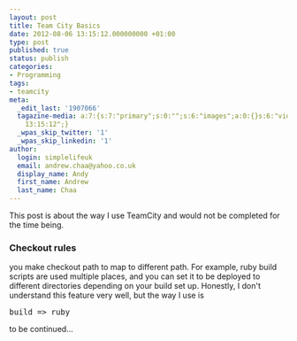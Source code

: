 ```yaml
---
layout: post
title: Team City Basics
date: 2012-08-06 13:15:12.000000000 +01:00
type: post
published: true
status: publish
categories:
- Programming
tags:
- teamcity
meta:
  _edit_last: '1907066'
  tagazine-media: a:7:{s:7:"primary";s:0:"";s:6:"images";a:0:{}s:6:"videos";a:0:{}s:11:"image_count";i:0;s:6:"author";s:7:"1907066";s:7:"blog_id";s:7:"1833431";s:9:"mod_stamp";s:19:"2012-08-06
    13:15:12";}
  _wpas_skip_twitter: '1'
  _wpas_skip_linkedin: '1'
author:
  login: simplelifeuk
  email: andrew.chaa@yahoo.co.uk
  display_name: Andy
  first_name: Andrew
  last_name: Chaa
---
```

<p>This post is about the way I use TeamCity and would not be completed for the time being.</p>
<h3>Checkout rules</h3>
<p>you make checkout path to map to different path. For example, ruby build scripts are used multiple places, and you can set it to be deployed to different directories depending on your build set up. Honestly, I don't understand this feature very well, but the way I use is</p>
<pre>
build =&gt; ruby
</pre>
<p>to be continued...</p>
